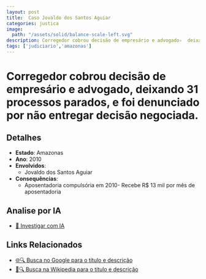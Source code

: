 ```yaml
---
layout: post
title:  Caso Jovaldo dos Santos Aguiar
categories: justica
image:
  path: "/assets/solid/balance-scale-left.svg"
description: Corregedor cobrou decisão de empresário e advogado✧  deixando 31 processos parados✧  e foi denunciado por não entregar decisão negociada.Jovaldo dos Santos Aguiar
tags: ['judiciario','amazonas']
---
```


# Corregedor cobrou decisão de empresário e advogado, deixando 31 processos parados, e foi denunciado por não entregar decisão negociada.

## Detalhes
- **Estado**: Amazonas
- **Ano**: 2010
- **Envolvidos**:
  - Jovaldo dos Santos Aguiar
- **Consequências**:
  - Aposentadoria compulsória em 2010- Recebe R$ 13 mil por mês de aposentadoria

## Analise por IA
- [🤖 Investigar com IA](https://www.perplexity.ai/search?q=Caso%20Jovaldo%20dos%20Santos%20Aguiar%20Corregedor%20cobrou%20decis%C3%A3o%20de%20empres%C3%A1rio%20e%20advogado%2C%20deixando%2031%20processos%20parados%2C%20e%20foi%20denunciado%20por%20n%C3%A3o%20entregar%20decis%C3%A3o%20negociada.%20Amazonas)

## Links Relacionados
- [🌐🔍 Busca no Google para o título e descrição](https://www.google.com/search?q=Caso%20Jovaldo%20dos%20Santos%20Aguiar%20Corregedor%20cobrou%20decis%C3%A3o%20de%20empres%C3%A1rio%20e%20advogado%2C%20deixando%2031%20processos%20parados%2C%20e%20foi%20denunciado%20por%20n%C3%A3o%20entregar%20decis%C3%A3o%20negociada.%20Amazonas)
- [📖🔍 Busca na Wikipedia para o título e descrição](https://pt.wikipedia.org/w/index.php?search=Caso%20Jovaldo%20dos%20Santos%20Aguiar%20Corregedor%20cobrou%20decis%C3%A3o%20de%20empres%C3%A1rio%20e%20advogado%2C%20deixando%2031%20processos%20parados%2C%20e%20foi%20denunciado%20por%20n%C3%A3o%20entregar%20decis%C3%A3o%20negociada.%20Amazonas)

